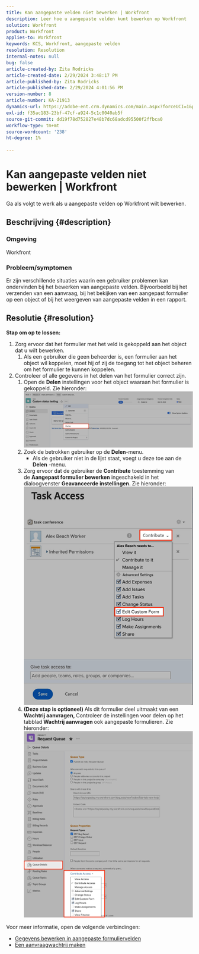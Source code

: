 ```yaml
---
title: Kan aangepaste velden niet bewerken | Workfront
description: Leer hoe u aangepaste velden kunt bewerken op Workfront
solution: Workfront
product: Workfront
applies-to: Workfront
keywords: KCS, Workfront, aangepaste velden
resolution: Resolution
internal-notes: null
bug: false
article-created-by: Zita Rodricks
article-created-date: 2/29/2024 3:48:17 PM
article-published-by: Zita Rodricks
article-published-date: 2/29/2024 4:01:56 PM
version-number: 8
article-number: KA-21913
dynamics-url: https://adobe-ent.crm.dynamics.com/main.aspx?forceUCI=1&pagetype=entityrecord&etn=knowledgearticle&id=9ee9daee-19d7-ee11-9078-000d3a3110f0
exl-id: f35ac183-23bf-47cf-a924-5c1c0040ab5f
source-git-commit: dd19f78d752827e48b7dc68adcd95500f2ffbca0
workflow-type: tm+mt
source-wordcount: '238'
ht-degree: 1%

---
```


# Kan aangepaste velden niet bewerken | Workfront


Ga als volgt te werk als u aangepaste velden op Workfront wilt bewerken.

## Beschrijving {#description}


### <b>Omgeving</b>

Workfront



### <b>Probleem/symptomen</b>

Er zijn verschillende situaties waarin een gebruiker problemen kan ondervinden bij het bewerken van aangepaste velden. Bijvoorbeeld bij het verzenden van een aanvraag, bij het bekijken van een aangepast formulier op een object of bij het weergeven van aangepaste velden in een rapport.


## Resolutie {#resolution}

<b>Stap om op te lossen:</b>
1. Zorg ervoor dat het formulier met het veld is gekoppeld aan het object dat u wilt bewerken.
   1. Als een gebruiker die geen beheerder is, een formulier aan het object wil koppelen, moet hij of zij de toegang tot het object beheren om het formulier te kunnen koppelen.
2. Controleer of alle gegevens in het delen van het formulier correct zijn.
   1. Open de <b>Delen</b> instellingen voor het object waaraan het formulier is gekoppeld. Zie hieronder:![](assets/d4ce1013-76e3-ed11-a7c7-6045bd006704.png)
   2. Zoek de betrokken gebruiker op de <b>Delen</b>-menu.
      - Als de gebruiker niet in de lijst staat, voegt u deze toe aan de <b>Delen</b> -menu.
   3. Zorg ervoor dat de gebruiker de <b>Contribute</b> toestemming van de <b>Aangepast formulier bewerken</b> ingeschakeld in het dialoogvenster <b>Geavanceerde instellingen. </b>Zie hieronder:![](assets/469b16e9-75e3-ed11-a7c7-6045bd006704.png)
   4. <b>(Deze stap is optioneel) </b>Als dit formulier deel uitmaakt van een<b> Wachtrij aanvragen, </b>Controleer de instellingen voor delen op het tabblad<b> Wachtrij aanvragen </b>ook aangepaste formulieren. Zie hieronder:![](assets/5104626f-75e3-ed11-a7c7-6045bd006704.png)




Voor meer informatie, open de volgende verbindingen:

- [Gegevens bewerken in aangepaste formuliervelden](https://experienceleague.adobe.com/docs/workfront/using/basics/work-with-custom-forms/edit-custom-forms.html?lang=en)
- [Een aanvraagwachtrij maken](https://experienceleague.adobe.com/docs/workfront/using/manage-work/requests/create-and-manage-request-queues/create-request-queue.html?lang=en)
